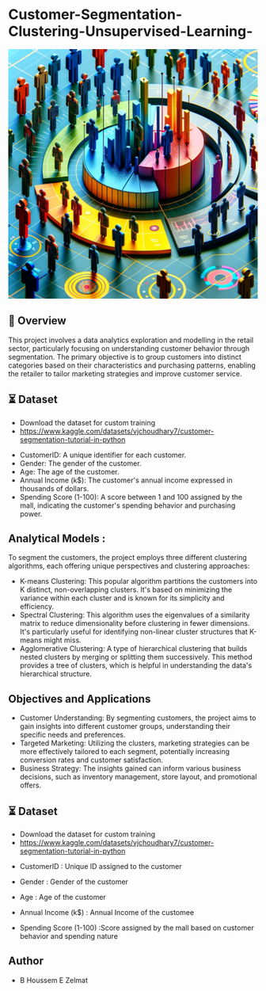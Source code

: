 # Customer-Segmentation-Clustering-Unsupervised-Learning-


![alt text](https://github.com/BheZelmat/Customer-Segmentation-Clustering-Unsupervised-Learning-/blob/main/img.png?raw=true)
  


## 📝 Overview
This project involves a data analytics exploration and modelling  in the retail sector, particularly focusing on understanding customer behavior through segmentation. The primary objective is to group customers into distinct categories based on their characteristics and purchasing patterns, enabling the retailer to tailor marketing strategies and improve customer service.


## ⏳ Dataset 

- Download the dataset for custom training
- https://www.kaggle.com/datasets/vjchoudhary7/customer-segmentation-tutorial-in-python
* CustomerID: A unique identifier for each customer.
* Gender: The gender of the customer.
* Age: The age of the customer.
* Annual Income (k$): The customer's annual income expressed in thousands of dollars.
* Spending Score (1-100): A score between 1 and 100 assigned by the mall, indicating the customer's spending behavior and purchasing power.

## Analytical Models : 

To segment the customers, the project employs three different clustering algorithms, each offering unique perspectives and clustering approaches:

* K-means Clustering: This popular algorithm partitions the customers into K distinct, non-overlapping clusters. It's based on minimizing the variance within each cluster and is known for its simplicity and efficiency.
* Spectral Clustering: This algorithm uses the eigenvalues of a similarity matrix to reduce dimensionality before clustering in fewer dimensions. It's particularly useful for identifying non-linear cluster structures that K-means might miss.
* Agglomerative Clustering: A type of hierarchical clustering that builds nested clusters by merging or splitting them successively. This method provides a tree of clusters, which is helpful in understanding the data's hierarchical structure.

## Objectives and Applications

* Customer Understanding: By segmenting customers, the project aims to gain insights into different customer groups, understanding their specific needs and preferences.
* Targeted Marketing: Utilizing the clusters, marketing strategies can be more effectively tailored to each segment, potentially increasing conversion rates and customer satisfaction.
* Business Strategy: The insights gained can inform various business decisions, such as inventory management, store layout, and promotional offers.

## ⏳ Dataset
- Download the dataset for custom training
- https://www.kaggle.com/datasets/vjchoudhary7/customer-segmentation-tutorial-in-python
  
* CustomerID : Unique ID assigned to the customer

* Gender : Gender of the customer

* Age : Age of the customer

* Annual Income (k$) : Annual Income of the customee

* Spending Score (1-100) :Score assigned by the mall based on customer behavior and spending nature

## Author 
- B Houssem E Zelmat 
